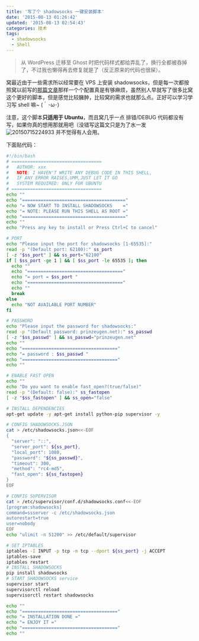 ```yaml
---
title: '写了个 shadowsocks 一键安装脚本'
date: '2015-08-13 01:26:42'
updated: '2015-08-13 02:54:43'
categories: 技术
tags:
  - shadowsocks
  - Shell
---
```


> 从 WordPress 迁移至 Ghost 时把代码样式都给弄乱了，换行全都被吞掉了，不过我也懒得再去修复就是了（反正原来的代码也很屎）。

窝最近由于一些需求所以经常要在 VPS 上安装 shadowsocks，但是每一次都按照窝以前写的[那篇文章](https://prinzeugen.net/vps-ubuntu-shadowsocks/)那样一个个配置真是有够麻烦，虽然别人早就写了很多比窝这个更好的脚本，但是感觉比较臃肿，比较窝的需求也就那么点。正好可以学习学习写 shell 嘛~ (｀･ω･)

注意，这个脚本**只适用于 Ubuntu**，而且窝几乎一点 排错/DEBUG 代码都没有写，如果你真的想用那就用吧（没错写这篇文只是为了水一发 ![20150715224933](https://img.prin.studio/images/2015/07/2015-07-15_14-49-46.jpg) 并不觉得有人会用。

下面贴代码：<!--more-->

```bash
#!/bin/bash
# ==================================
#   AUTHOR: xxx
#   NOTE: I HAVEN'T WRITE ANY DEBUG CODE IN THIS SHELL,
#   IF ANY ERROR RAISES,UMM,JUST LET IT GO
#   SYSTEM REQUIRED: ONLY FOR UBUNTU
# ==================================
echo ""
echo "======================================="
echo "= NOW START TO INSTALL SHADOWSOCKS    ="
echo "= NOTE: PLEASE RUN THIS SHELL AS ROOT ="
echo "======================================="
echo ""
echo "Press any key to install or Press Ctrl+C to cancel"

# PORT
echo "Please input the port for shadowsocks [1-65535]:"
read -p "(Default port: 62100):" ss_port
[ -z "$ss_port" ] && ss_port="62100"
if [ $ss_port -ge 1 ] && [ $ss_port -le 65535 ]; then
  echo ""
  echo "===================================="
  echo "= port = $ss_port "
  echo "===================================="
  echo ""
  break
else
  echo "NOT AVAILABLE PORT NUMBER"
fi

# PASSWORD
echo "Please input the password for shadowsocks:"
read -p "(Default password: prinzeugen.net):" ss_passwd
[ -z "$ss_passwd" ] && ss_passwd="prinzeugen.net"
echo ""
echo "===================================="
echo "= password : $ss_passwd "
echo "===================================="
echo ""

# ENABLE FAST OPEN
echo ""
echo "Do you want to enable fast_open?(true/false)"
read -p "(Default: false):" ss_fastopen
[ -z "$ss_fastopen" ] && ss_open="false"

# INSTALL DEPENDENCIES
apt-get update -y apt-get install python-pip supervisor -y

# CONFIG SHADOWSOCKS.JSON
cat > /etc/shadowsocks.json<<-EOF
{
  "server": "::",
  "server_port": ${ss_port},
  "local_port": 1080,
  "password": "${ss_passwd}",
  "timeout": 300,
  "method": "rc4-md5",
  "fast_open": ${ss_fastopen}
}
EOF

# CONFIG SUPERVISOR
cat > /etc/supervisor/conf.d/shadowsocks.conf<<-EOF
[program:shadowsocks]
command=ssserver -c /etc/shadowsocks.json
autorestart=true
user=nobody
EOF
echo "ulimit -n 51200" >> /etc/default/supervisor

# SET IPTABLES
iptables -I INPUT -p tcp -m tcp --dport ${ss_port} -j ACCEPT
iptables-save
iptables restart
# INSTALL SHADOWSOCKS
pip install shadowsocks
# START SHADOWSOCKS service
supervisor start
supervisorctl reload
supervisorctl restart shadowsocks

echo ""
echo "===================================="
echo "= INSTALLATION DONE ="
echo "= ENJOY IT ="
echo "===================================="
echo ""
```
